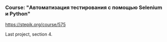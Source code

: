 ### Course: "Автоматизация тестирования с помощью Selenium и Python"
https://stepik.org/course/575

Last project, section 4.